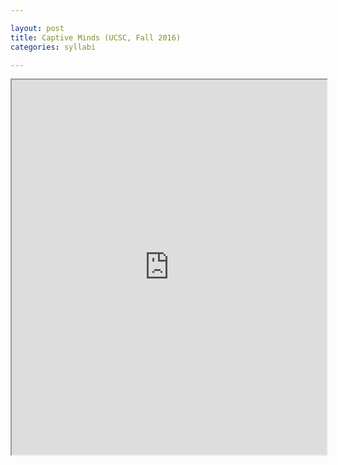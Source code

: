 ```yaml
---

layout: post
title: Captive Minds (UCSC, Fall 2016)
categories: syllabi

---
```


<iframe src="http://127.0.0.1:4000/jekyll-theme-dark-reader/assets/pdfs/syll1603-slavery.pdf" width="100%" height="600px">
    </iframe>